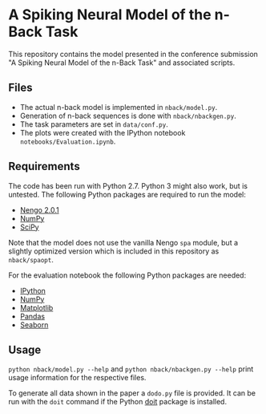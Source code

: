 # A Spiking Neural Model of the n-Back Task

This repository contains the model presented in the conference submission "A
Spiking Neural Model of the n-Back Task" and associated scripts.

## Files

* The actual n-back model is implemented in `nback/model.py`.
* Generation of n-back sequences is done with `nback/nbackgen.py`.
* The task parameters are set in `data/conf.py`.
* The plots were created with the IPython notebook `notebooks/Evaluation.ipynb`.

## Requirements

The code has been run with Python 2.7. Python 3 might also work, but is
untested. The following Python packages are required to run the model:

* [Nengo 2.0.1](https://github.com/nengo/nengo/releases/tag/v2.0.1)
* [NumPy](http://www.numpy.org/)
* [SciPy](http://www.scipy.org/)

Note that the model does not use the vanilla Nengo `spa` module, but a slightly
optimized version which is included in this repository as `nback/spaopt`.

For the evaluation notebook the following Python packages are needed:

* [IPython](http://ipython.org/)
* [NumPy](http://www.numpy.org/)
* [Matplotlib](http://matplotlib.org/)
* [Pandas](http://pandas.pydata.org/)
* [Seaborn](http://stanford.edu/~mwaskom/software/seaborn/)

## Usage

`python nback/model.py --help` and `python nback/nbackgen.py --help` print usage
information for the respective files.

To generate all data shown in the paper a `dodo.py` file is provided. It can be
run with the `doit` command if the Python [doit](http://pydoit.org/) package is
installed.

